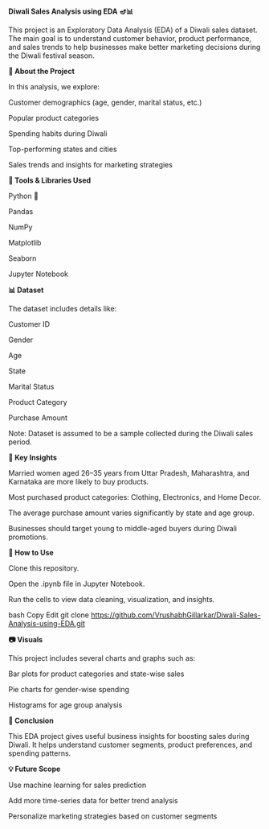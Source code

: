 **Diwali Sales Analysis using EDA 🪔📊**

This project is an Exploratory Data Analysis (EDA) of a Diwali sales dataset. The main goal is to understand customer behavior, product performance, and sales trends to help businesses make better marketing decisions during the Diwali festival season.


**📁 About the Project**

In this analysis, we explore:

Customer demographics (age, gender, marital status, etc.)

Popular product categories

Spending habits during Diwali

Top-performing states and cities

Sales trends and insights for marketing strategies



**🧰 Tools & Libraries Used**

Python 🐍

Pandas

NumPy

Matplotlib

Seaborn

Jupyter Notebook



**📊 Dataset**

The dataset includes details like:

Customer ID

Gender

Age

State

Marital Status

Product Category

Purchase Amount

Note: Dataset is assumed to be a sample collected during the Diwali sales period.


**📌 Key Insights**

Married women aged 26–35 years from Uttar Pradesh, Maharashtra, and Karnataka are more likely to buy products.

Most purchased product categories: Clothing, Electronics, and Home Decor.

The average purchase amount varies significantly by state and age group.

Businesses should target young to middle-aged buyers during Diwali promotions.


**🚀 How to Use**

Clone this repository.

Open the .ipynb file in Jupyter Notebook.

Run the cells to view data cleaning, visualization, and insights.

bash
Copy
Edit
git clone https://github.com/VrushabhGillarkar/Diwali-Sales-Analysis-using-EDA.git


**📷 Visuals**

This project includes several charts and graphs such as:

Bar plots for product categories and state-wise sales

Pie charts for gender-wise spending

Histograms for age group analysis


**📌 Conclusion**

This EDA project gives useful business insights for boosting sales during Diwali. It helps understand customer segments, product preferences, and spending patterns.


**💡 Future Scope**

Use machine learning for sales prediction

Add more time-series data for better trend analysis

Personalize marketing strategies based on customer segments
